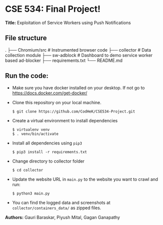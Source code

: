 # CSE 534: Final Project!

**Title:** Exploitation of Service Workers using Push Notifications


## File structure

.
├── Chromium/src            # Instrumented browser code
├── collector               # Data collection module 
├── sw-adblock              # Dashboard to demo service worker based ad-blocker
├── requirements.txt
└── README.md


## Run the code:

- Make sure you have docker installed on your desktop. If not go to https://docs.docker.com/get-docker/
- Clone this repository on your local machine.
	```
	$ git clone https://github.com/CodHeK/CSE534-Project.git
	```
- Create a virtual environment to install dependencies 
	```
	$ virtualenv venv
	$ . venv/bin/activate
	```
- Install all dependencies using `pip3`
	```
	$ pip3 install -r requirements.txt
	```
- Change directory to collector folder
	```
	$ cd collector
	```
- Update the website URL in `main.py` to the website you want to crawl and run:
	```
	$ python3 main.py
	```

- You can find the logged data and screenshots at `collector/containers_data/` as zipped files.


**Authors:**
Gauri Baraskar, Piyush Mital,  Gagan Ganapathy